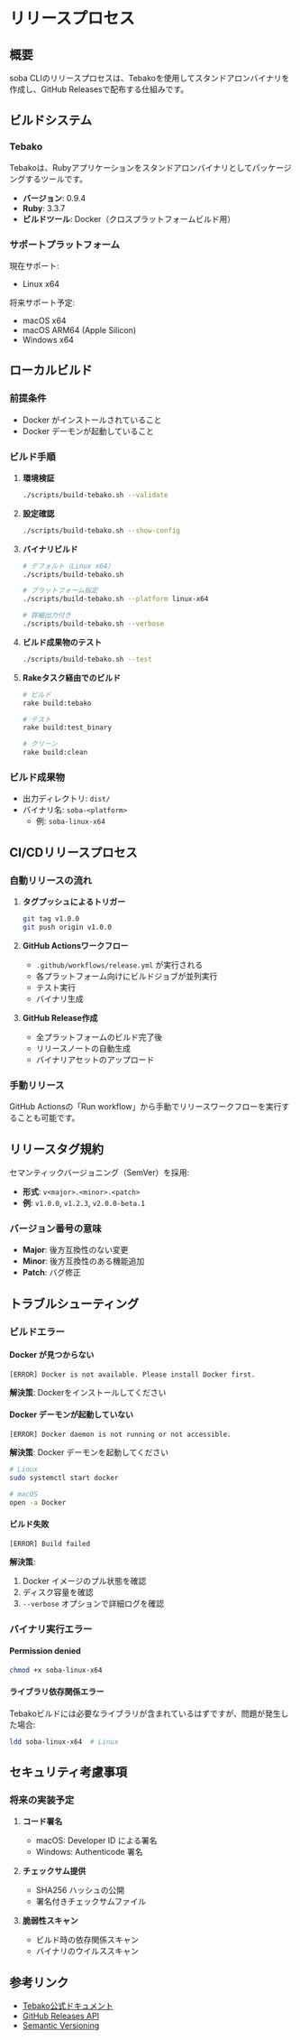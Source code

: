 # リリースプロセス

## 概要

soba CLIのリリースプロセスは、Tebakoを使用してスタンドアロンバイナリを作成し、GitHub Releasesで配布する仕組みです。

## ビルドシステム

### Tebako

Tebakoは、Rubyアプリケーションをスタンドアロンバイナリとしてパッケージングするツールです。

- **バージョン**: 0.9.4
- **Ruby**: 3.3.7
- **ビルドツール**: Docker（クロスプラットフォームビルド用）

### サポートプラットフォーム

現在サポート:
- Linux x64

将来サポート予定:
- macOS x64
- macOS ARM64 (Apple Silicon)
- Windows x64

## ローカルビルド

### 前提条件

- Docker がインストールされていること
- Docker デーモンが起動していること

### ビルド手順

1. **環境検証**
   ```bash
   ./scripts/build-tebako.sh --validate
   ```

2. **設定確認**
   ```bash
   ./scripts/build-tebako.sh --show-config
   ```

3. **バイナリビルド**
   ```bash
   # デフォルト（Linux x64）
   ./scripts/build-tebako.sh

   # プラットフォーム指定
   ./scripts/build-tebako.sh --platform linux-x64

   # 詳細出力付き
   ./scripts/build-tebako.sh --verbose
   ```

4. **ビルド成果物のテスト**
   ```bash
   ./scripts/build-tebako.sh --test
   ```

5. **Rakeタスク経由でのビルド**
   ```bash
   # ビルド
   rake build:tebako

   # テスト
   rake build:test_binary

   # クリーン
   rake build:clean
   ```

### ビルド成果物

- 出力ディレクトリ: `dist/`
- バイナリ名: `soba-<platform>`
  - 例: `soba-linux-x64`

## CI/CDリリースプロセス

### 自動リリースの流れ

1. **タグプッシュによるトリガー**
   ```bash
   git tag v1.0.0
   git push origin v1.0.0
   ```

2. **GitHub Actionsワークフロー**
   - `.github/workflows/release.yml` が実行される
   - 各プラットフォーム向けにビルドジョブが並列実行
   - テスト実行
   - バイナリ生成

3. **GitHub Release作成**
   - 全プラットフォームのビルド完了後
   - リリースノートの自動生成
   - バイナリアセットのアップロード

### 手動リリース

GitHub Actionsの「Run workflow」から手動でリリースワークフローを実行することも可能です。

## リリースタグ規約

セマンティックバージョニング（SemVer）を採用:

- **形式**: `v<major>.<minor>.<patch>`
- **例**: `v1.0.0`, `v1.2.3`, `v2.0.0-beta.1`

### バージョン番号の意味

- **Major**: 後方互換性のない変更
- **Minor**: 後方互換性のある機能追加
- **Patch**: バグ修正

## トラブルシューティング

### ビルドエラー

#### Docker が見つからない
```
[ERROR] Docker is not available. Please install Docker first.
```
**解決策**: Dockerをインストールしてください

#### Docker デーモンが起動していない
```
[ERROR] Docker daemon is not running or not accessible.
```
**解決策**: Docker デーモンを起動してください
```bash
# Linux
sudo systemctl start docker

# macOS
open -a Docker
```

#### ビルド失敗
```
[ERROR] Build failed
```
**解決策**:
1. Docker イメージのプル状態を確認
2. ディスク容量を確認
3. `--verbose` オプションで詳細ログを確認

### バイナリ実行エラー

#### Permission denied
```bash
chmod +x soba-linux-x64
```

#### ライブラリ依存関係エラー
Tebakoビルドには必要なライブラリが含まれているはずですが、問題が発生した場合:
```bash
ldd soba-linux-x64  # Linux
```

## セキュリティ考慮事項

### 将来の実装予定

1. **コード署名**
   - macOS: Developer ID による署名
   - Windows: Authenticode 署名

2. **チェックサム提供**
   - SHA256 ハッシュの公開
   - 署名付きチェックサムファイル

3. **脆弱性スキャン**
   - ビルド時の依存関係スキャン
   - バイナリのウイルススキャン

## 参考リンク

- [Tebako公式ドキュメント](https://github.com/tamatebako/tebako)
- [GitHub Releases API](https://docs.github.com/en/rest/releases/releases)
- [Semantic Versioning](https://semver.org/)